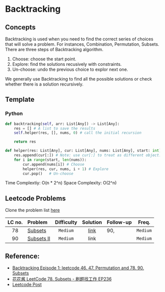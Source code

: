 # Backtracking

## Concepts

Backtracking is used when you need to find the correct series of choices that will solve a problem. For instances, Combination, Permutation, Subsets. There are three steps of Backtracking algorithm.

1. Choose: choose the start point.
2. Explore: find the solutions recusively with constraints.
3. Un-choose: undo the previous choice to explor next one.

We generally use Backtracking to find all the possible solutions or check whether there is a solution recursively.

## Template

### Python

```python
def backtracking(self, arr: List[Any]) -> List[Any]:
    res = [] # A list to save the results
    self.helper(res, [], nums, 0) # call the initial recursion

    return res

def helper(res: List[Any], cur: List[Any], nums: List[Any], start: int) -> None:
    res.append(cur[:]) # Note: use cur[:] to treat as different object.
    for i in range(start, len(nums)):
        cur.append(nums[i]) # Choose
        helper(res, cur, nums, i + 1) # Explore
        cur.pop()   # Un-choose
```

Time Complextiy: O(n \* 2^n)
Space Complexity: O(2^n)

## Leetcode Problems

Clone the problem list [here](https://leetcode.com/list/xt2fsyae)

| LC no. | Problem                                                 | Difficulty |            Solution            | Follow-up |  Freq.   |
| :----: | :------------------------------------------------------ | :--------: | :----------------------------: | :-------- | :------: |
|   78   | [Subsets](https://leetcode.com/problems/subsets/)       |  `Medium`  | [link](./backtrack_subsets.py) | 90,       | `Medium` |
|   90   | [Subsets II](https://leetcode.com/problems/subsets-ii/) |  `Medium`  |              link              |           | `Medium` |

## Reference:

- [Backtracking Episode 1: leetcode 46. 47. Permutation and 78. 90. Subsets](https://www.youtube.com/watch?v=RkXl5iYoQn4)
- [花花酱 LeetCode 78. Subsets - 刷题找工作 EP236](https://www.youtube.com/watch?v=CUzm-buvH_8)
- [Leetcode Post](<https://leetcode.com/problems/subsets/discuss/27281/A-general-approach-to-backtracking-questions-in-Java-(Subsets-Permutations-Combination-Sum-Palindrome-Partitioning)>)
